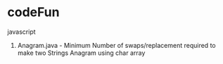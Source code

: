 # codeFun
javascript
1) Anagram.java - Minimum Number of swaps/replacement required to make two Strings Anagram  using char array 
